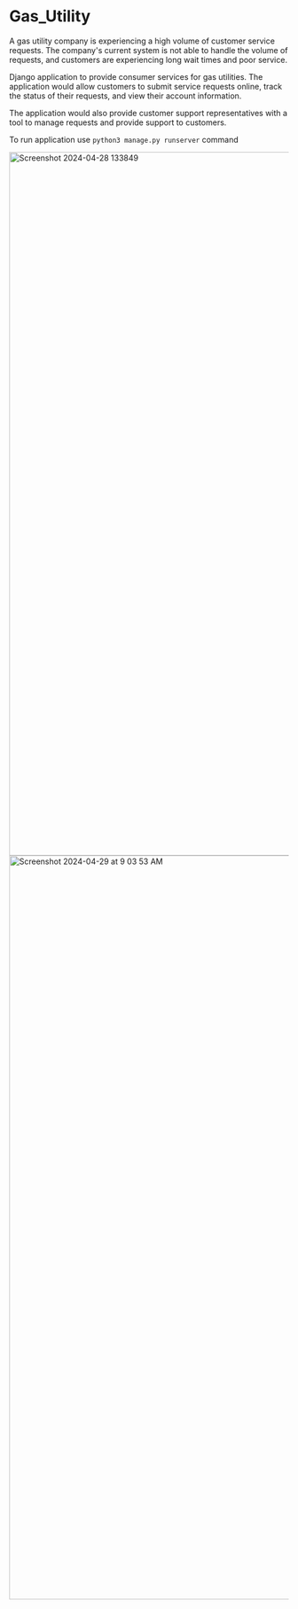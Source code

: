 # Gas_Utility
A gas utility company is experiencing a high volume of customer service requests. The company's current system is not able to handle the volume of requests, and customers are experiencing long wait times and poor service.


Django application to provide consumer services for gas utilities. The application
would allow customers to submit service requests online, track the status of their requests,
and view their account information.

The application would also provide customer support representatives with a tool to manage
requests and provide support to customers.

To run application use ```python3 manage.py runserver``` command

<img width="1269" alt="Screenshot 2024-04-28 133849" src="https://github.com/vaidehi777696/Gas-Utility-project/assets/157879073/11be8c59-5e7f-4730-8789-9db8d0a2bf56">



<img width="1342" alt="Screenshot 2024-04-29 at 9 03 53 AM" src="https://github.com/ds2611/Gas_Utility/assets/167967637/35f3b722-e758-4d37-a948-bc0d2a59c261">

